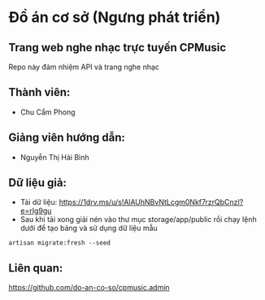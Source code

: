 # Đồ án cơ sở (Ngưng phát triển)
## Trang web nghe nhạc trực tuyến CPMusic

Repo này đảm nhiệm API và trang nghe nhạc

## Thành viên:
- Chu Cẩm Phong

## Giảng viên hướng dẫn:
- Nguyễn Thị Hải Bình

## Dữ liệu giả:
- Tải dữ liệu: https://1drv.ms/u/s!AlAUhNBvNtLcgm0Nkf7rzrQbCnzI?e=rIg9gu
- Sau khi tải xong giải nén vào thư mục storage/app/public rồi chạy lệnh dưới để tạo bảng và sử dụng dữ liệu mẫu
```
artisan migrate:fresh --seed
```

## Liên quan:
https://github.com/do-an-co-so/cpmusic.admin
